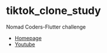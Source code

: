 # tiktok_clone_study

Nomad Coders-Flutter challenge
- <A href="https://nomadcoders.co/"> Homepage </A><br>
- <A href="https://www.youtube.com/@nomadcoders"> Youtube </A><br>
